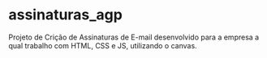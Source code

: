 # assinaturas_agp
Projeto de Crição de Assinaturas de E-mail desenvolvido para a empresa a qual trabalho com HTML, CSS e JS, utilizando o canvas. 


